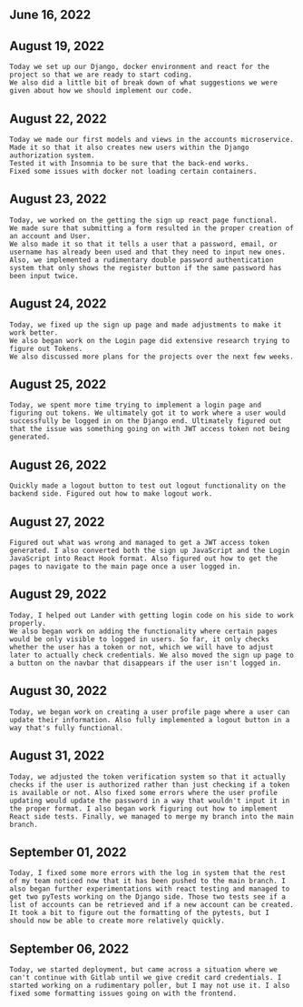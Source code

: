 ## June 16, 2022

## August 19, 2022
    Today we set up our Django, docker environment and react for the project so that we are ready to start coding. 
    We also did a little bit of break down of what suggestions we were given about how we should implement our code.
## August 22, 2022
    Today we made our first models and views in the accounts microservice.
    Made it so that it also creates new users within the Django authorization system.
    Tested it with Insomnia to be sure that the back-end works.
    Fixed some issues with docker not loading certain containers.

## August 23, 2022
    Today, we worked on the getting the sign up react page functional.
    We made sure that submitting a form resulted in the proper creation of an account and User.
    We also made it so that it tells a user that a password, email, or username has already been used and that they need to input new ones.
    Also, we implemented a rudimentary double password authentication system that only shows the register button if the same password has been input twice.

## August 24, 2022
    Today, we fixed up the sign up page and made adjustments to make it work better.
    We also began work on the Login page did extensive research trying to figure out Tokens.
    We also discussed more plans for the projects over the next few weeks.

## August 25, 2022
    Today, we spent more time trying to implement a login page and figuring out tokens. We ultimately got it to work where a user would successfully be logged in on the Django end. Ultimately figured out that the issue was something going on with JWT access token not being generated.

## August 26, 2022
    Quickly made a logout button to test out logout functionality on the backend side. Figured out how to make logout work.

## August 27, 2022
    Figured out what was wrong and managed to get a JWT access token generated. I also converted both the sign up JavaScript and the Login JavaScript into React Hook format. Also figured out how to get the pages to navigate to the main page once a user logged in.

## August 29, 2022
    Today, I helped out Lander with getting login code on his side to work properly.
    We also began work on adding the functionality where certain pages would be only visible to logged in users. So far, it only checks whether the user has a token or not, which we will have to adjust later to actually check credentials. We also moved the sign up page to a button on the navbar that disappears if the user isn't logged in.

## August 30, 2022
    Today, we began work on creating a user profile page where a user can update their information. Also fully implemented a logout button in a way that's fully functional.

## August 31, 2022
    Today, we adjusted the token verification system so that it actually checks if the user is authorized rather than just checking if a token is available or not. Also fixed some errors where the user profile updating would update the password in a way that wouldn't input it in the proper format. I also began work figuring out how to implement  React side tests. Finally, we managed to merge my branch into the main branch.

## September 01, 2022
    Today, I fixed some more errors with the log in system that the rest of my team noticed now that it has been pushed to the main branch. I also began further experimentations with react testing and managed to get two pyTests working on the Django side. Those two tests see if a list of accounts can be retrieved and if a new account can be created. It took a bit to figure out the formatting of the pytests, but I should now be able to create more relatively quickly.

## September 06, 2022 
    Today, we started deployment, but came across a situation where we can't continue with Gitlab until we give credit card credentials. I started working on a rudimentary poller, but I may not use it. I also fixed some formatting issues going on with the frontend.